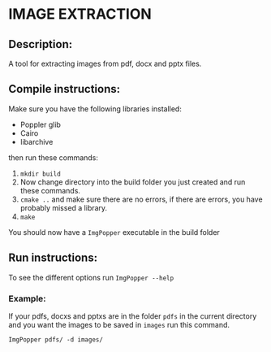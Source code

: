 IMAGE EXTRACTION
================

Description:
------------

A tool for extracting images from pdf, docx and pptx files.

Compile instructions:
---------------------

Make sure you have the following libraries installed:

* Poppler glib
* Cairo
* libarchive

then run these commands:

1. `mkdir build`
2. Now change directory into the build folder you just created and run these commands.
2. `cmake ..` and make sure there are no errors, if there are errors, you have probably missed a library.
3. `make`

You should now have a `ImgPopper` executable in the build folder

Run instructions:
-----------------
To see the different options run `ImgPopper --help`

### Example:
If your pdfs, docxs and pptxs are in the folder `pdfs` in the current directory and you want the images to be saved in `images` run this command.

`ImgPopper pdfs/ -d images/`
